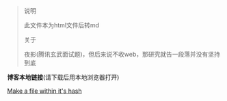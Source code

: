 > 说明
>
> 此文件本为html文件后转md
>
> 关于
>
> 夜影(腾讯玄武面试题)，但后来说不收web，那研究就告一段落并没有坚持到底

**博客本地链接**(请下载后用本地浏览器打开)

[Make a file within it's hash](./md5.html)

